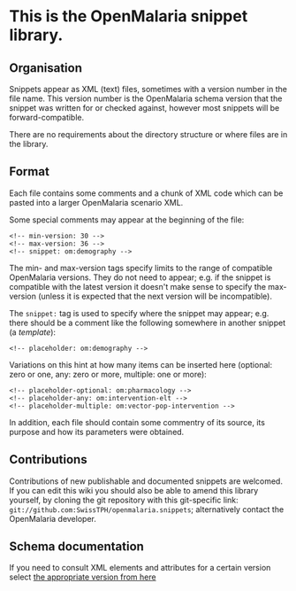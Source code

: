 This is the OpenMalaria snippet library.
========================================

## Organisation

Snippets appear as XML (text) files, sometimes with a version number in the file name.
This version number is the OpenMalaria schema version that the snippet was
written for or checked against, however most snippets will be
forward-compatible.

There are no requirements about the directory structure or where files are in
the library.

## Format ##

Each file contains some comments and a chunk of XML code which can be pasted
into a larger OpenMalaria scenario XML.

Some special comments may appear at the beginning of the file:

    <!-- min-version: 30 -->
    <!-- max-version: 36 -->
    <!-- snippet: om:demography -->

The min- and max-version tags specify limits to the range of compatible
OpenMalaria versions. They do not need to appear; e.g. if the snippet is
compatible with the latest version it doesn't make sense to specify the
max-version (unless it is expected that the next version will be incompatible).

The `snippet:` tag is used to specify where the snippet may appear; e.g. there
should be a comment like the following somewhere in another snippet (a
*template*):

    <!-- placeholder: om:demography -->

Variations on this hint at how many items can be inserted here (optional: zero
or one, any: zero or more, multiple: one or more):

    <!-- placeholder-optional: om:pharmacology -->
    <!-- placeholder-any: om:intervention-elt -->
    <!-- placeholder-multiple: om:vector-pop-intervention -->

In addition, each file should contain some commentry of its source, its
purpose and how its parameters were obtained.


## Contributions ##

Contributions of new publishable and documented snippets are welcomed. If you can edit this wiki you should also be able to amend this library yourself, by cloning the git repository with this git-specific link: `git://github.com:SwissTPH/openmalaria.snippets`; alternatively contact the OpenMalaria developer.

## Schema documentation ##

If you need to consult XML elements and attributes for a certain version select
[the appropriate version from here](https://github.com/SwissTPH/openmalaria/wiki/schema-index)
